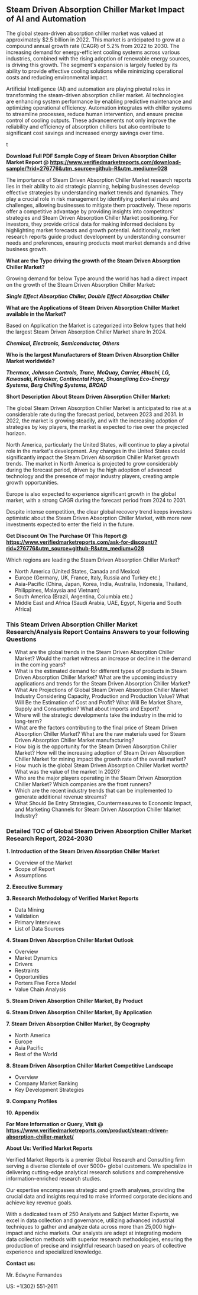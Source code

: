 <h2>Steam Driven Absorption Chiller Market Impact of AI and Automation</h2><p>The global steam-driven absorption chiller market was valued at approximately $2.5 billion in 2022. This market is anticipated to grow at a compound annual growth rate (CAGR) of 5.2% from 2022 to 2030. The increasing demand for energy-efficient cooling systems across various industries, combined with the rising adoption of renewable energy sources, is driving this growth. The segment's expansion is largely fueled by its ability to provide effective cooling solutions while minimizing operational costs and reducing environmental impact.</p><p>Artificial Intelligence (AI) and automation are playing pivotal roles in transforming the steam-driven absorption chiller market. AI technologies are enhancing system performance by enabling predictive maintenance and optimizing operational efficiency. Automation integrates with chiller systems to streamline processes, reduce human intervention, and ensure precise control of cooling outputs. These advancements not only improve the reliability and efficiency of absorption chillers but also contribute to significant cost savings and increased energy savings over time.</p>t</p><p id="" class=""><strong>Download Full PDF Sample Copy of Steam Driven Absorption Chiller Market Report @ <a href="https://www.verifiedmarketreports.com/download-sample/?rid=276776&utm_source=github-R&utm_medium=028" target="_blank">https://www.verifiedmarketreports.com/download-sample/?rid=276776&utm_source=github-R&utm_medium=028</a></strong></p><p>The importance of&nbsp;Steam Driven Absorption Chiller Market research reports lies in their ability to aid strategic planning, helping businesses develop effective strategies by understanding market trends and dynamics. They play a crucial role in risk management by identifying potential risks and challenges, allowing businesses to mitigate them proactively. These reports offer a competitive advantage by providing insights into competitors' strategies and Steam Driven Absorption Chiller Market positioning. For investors, they provide critical data for making informed decisions by highlighting market forecasts and growth potential. Additionally, market research reports guide product development by understanding consumer needs and preferences, ensuring products meet market demands and drive business growth.</p><p><strong>What are the&nbsp;Type driving the growth of the Steam Driven Absorption Chiller Market?</strong></p><p id="" class="">Growing demand for below Type around the world has had a direct impact on the growth of the Steam Driven Absorption Chiller Market:</p><em><strong>Single Effect Absorption Chiller, Double Effect Absorption Chiller</strong></em></p><strong>What are the&nbsp;Applications&nbsp;of Steam Driven Absorption Chiller Market available in the Market?</strong></p><p id="" class="">Based on Application the Market is categorized into Below types that held the largest Steam Driven Absorption Chiller Market share In 2024.</p><em><strong>Chemical, Electronic, Semiconductor, Others</strong></em></p><strong>Who is the largest Manufacturers of Steam Driven Absorption Chiller Market worldwide?</strong></p><p><em><strong>Thermax, Johnson Controls, Trane, McQuay, Carrier, Hitachi, LG, Kawasaki, Kirloskar, Continental Hope, Shuangliang Eco-Energy Systems, Berg Chilling Systems, BROAD</strong></em></p><p id="" class=""><strong>Short Description About Steam Driven Absorption Chiller Market:</strong></p><p>The global Steam Driven Absorption Chiller Market is anticipated to rise at a considerable rate during the forecast period, between 2023 and 2031. In 2022, the market is growing steadily, and with the increasing adoption of strategies by key players, the market is expected to rise over the projected horizon.</p><p>North America, particularly the United States, will continue to play a pivotal role in the market's development. Any changes in the United States could significantly impact the Steam Driven Absorption Chiller Market growth trends. The market in North America is projected to grow considerably during the forecast period, driven by the high adoption of advanced technology and the presence of major industry players, creating ample growth opportunities.</p><p>Europe is also expected to experience significant growth in the global market, with a strong CAGR during the forecast period from 2024 to 2031.</p><p>Despite intense competition, the clear global recovery trend keeps investors optimistic about the Steam Driven Absorption Chiller Market, with more new investments expected to enter the field in the future.</p><p id="" class=""><strong>Get Discount On The Purchase Of This Report @ <a href="https://www.verifiedmarketreports.com/ask-for-discount/?rid=276776&utm_source=github-R&utm_medium=028" target="_blank">https://www.verifiedmarketreports.com/ask-for-discount/?rid=276776&utm_source=github-R&utm_medium=028</a></strong></p>Which regions are leading the Steam Driven Absorption Chiller Market?</p><ul><li>North America (United States, Canada and Mexico)</li><li>Europe (Germany, UK, France, Italy, Russia and Turkey etc.)</li><li>Asia-Pacific (China, Japan, Korea, India, Australia, Indonesia, Thailand, Philippines, Malaysia and Vietnam)</li><li>South America (Brazil, Argentina, Columbia etc.)</li><li>Middle East and Africa (Saudi Arabia, UAE, Egypt, Nigeria and South Africa)</li></ul><h3 id="" class="">This Steam Driven Absorption Chiller Market Research/Analysis Report Contains Answers to your following Questions</h3><ul><li>What are the global trends in the Steam Driven Absorption Chiller Market? Would the market witness an increase or decline in the demand in the coming years?</li><li>What is the estimated demand for different types of products in Steam Driven Absorption Chiller Market? What are the upcoming industry applications and trends for the Steam Driven Absorption Chiller Market?</li><li>What Are Projections of Global Steam Driven Absorption Chiller Market Industry Considering Capacity, Production and Production Value? What Will Be the Estimation of Cost and Profit? What Will Be Market Share, Supply and Consumption? What about imports and Export?</li><li>Where will the strategic developments take the industry in the mid to long-term?</li><li>What are the factors contributing to the final price of Steam Driven Absorption Chiller Market? What are the raw materials used for Steam Driven Absorption Chiller Market manufacturing?</li><li>How big is the opportunity for the Steam Driven Absorption Chiller Market? How will the increasing adoption of Steam Driven Absorption Chiller Market for mining impact the growth rate of the overall market?</li><li>How much is the global Steam Driven Absorption Chiller Market worth? What was the value of the market In 2020?</li><li>Who are the major players operating in the Steam Driven Absorption Chiller Market? Which companies are the front runners?</li><li>Which are the recent industry trends that can be implemented to generate additional revenue streams?</li><li>What Should Be Entry Strategies, Countermeasures to Economic Impact, and Marketing Channels for Steam Driven Absorption Chiller Market Industry?</li></ul><h3 id="" class="">Detailed TOC of Global Steam Driven Absorption Chiller Market Research Report, 2024-2030</h3><p id="" class=""><strong>1. Introduction of the Steam Driven Absorption Chiller Market</strong></p><ul><li>Overview of the Market</li><li>Scope of Report</li><li>Assumptions</li></ul><p id="" class=""><strong>2. Executive Summary</strong></p><p id="" class=""><strong>3. Research Methodology of Verified Market Reports</strong></p><ul><li>Data Mining</li><li>Validation</li><li>Primary Interviews</li><li>List of Data Sources</li></ul><p id="" class=""><strong>4. Steam Driven Absorption Chiller Market Outlook</strong></p><ul><li>Overview</li><li>Market Dynamics</li><li>Drivers</li><li>Restraints</li><li>Opportunities</li><li>Porters Five Force Model</li><li>Value Chain Analysis</li></ul><p id="" class=""><strong>5. Steam Driven Absorption Chiller Market, By Product</strong></p><p id="" class=""><strong>6. Steam Driven Absorption Chiller Market, By Application</strong></p><p id="" class=""><strong>7. Steam Driven Absorption Chiller Market, By Geography</strong></p><ul><li>North America</li><li>Europe</li><li>Asia Pacific</li><li>Rest of the World</li></ul><p id="" class=""><strong>8. Steam Driven Absorption Chiller Market Competitive Landscape</strong></p><ul><li>Overview</li><li>Company Market Ranking</li><li>Key Development Strategies</li></ul><p id="" class=""><strong>9. Company Profiles</strong></p><p id="" class=""><strong>10. Appendix</strong></p><p id="" class=""><strong>For More Information or Query, Visit @ <a href="https://www.verifiedmarketreports.com/product/steam-driven-absorption-chiller-market/" target="_blank">https://www.verifiedmarketreports.com/product/steam-driven-absorption-chiller-market/</a></strong></p><p id="" class=""><strong>About Us: Verified Market Reports</strong></p><p id="" class="">Verified Market Reports is a premier Global Research and Consulting firm serving a diverse clientele of over 5000+ global customers. We specialize in delivering cutting-edge analytical research solutions and comprehensive information-enriched research studies.</p><p id="" class="">Our expertise encompasses strategic and growth analyses, providing the crucial data and insights required to make informed corporate decisions and achieve key revenue goals.</p><p id="" class="">With a dedicated team of 250 Analysts and Subject Matter Experts, we excel in data collection and governance, utilizing advanced industrial techniques to gather and analyze data across more than 25,000 high-impact and niche markets. Our analysts are adept at integrating modern data collection methods with superior research methodologies, ensuring the production of precise and insightful research based on years of collective experience and specialized knowledge.</p><p id="" class=""><strong>Contact us:</strong></p><p id="" class="">Mr. Edwyne Fernandes</p><p id="" class="">US: +1(302) 551-2611</p>